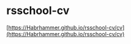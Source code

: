 # rsschool-cv

[https://Habrhammer.github.io/rsschool-cv/cv](https://Habrhammer.github.io/rsschool-cv/cv)